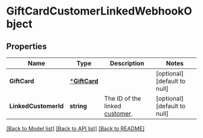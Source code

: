 # GiftCardCustomerLinkedWebhookObject

## Properties

 Name                 | Type                         | Description                                       | Notes                        
----------------------|------------------------------|---------------------------------------------------|------------------------------
 **GiftCard**         | [***GiftCard**](GiftCard.md) |                                                   | [optional] [default to null] 
 **LinkedCustomerId** | **string**                   | The ID of the linked [customer](entity:Customer). | [optional] [default to null] 

[[Back to Model list]](../README.md#documentation-for-models) [[Back to API list]](../README.md#documentation-for-api-endpoints) [[Back to README]](../README.md)

